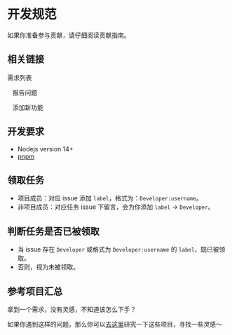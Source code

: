 # 开发规范

如果你准备参与贡献，请仔细阅读贡献指南。

## 相关链接

<HbsButton link="https://github.com/Hongbusi/vue-hbs-admin/labels/feature">需求列表</HbsButton>

<HbsButton link="https://github.com/Hongbusi/vue-hbs-admin/issues/new?assignees=&labels=pending+triage&template=bug_report.yml" style="margin-left: 12px;">报告问题</HbsButton>

<HbsButton link="https://github.com/Hongbusi/vue-hbs-admin/issues/new?assignees=&labels=enhancement&template=feature_request.yml" style="margin-left: 12px;">添加新功能</HbsButton>

## 开发要求

- Nodejs version 14+
- [pnpm](https://github.com/pnpm/pnpm)

## 领取任务

- 项目成员：对应 issue 添加 `label`，格式为：`Developer:username`。
- 非项目成员：对应任务 issue 下留言，会为你添加 `label` -> `Developer`。

## 判断任务是否已被领取

- 当 issue 存在 `Developer` 或格式为 `Developer:username` 的 `label`，既已被领取。
- 否则，视为未被领取。

## 参考项目汇总

拿到一个需求，没有灵感，不知道该怎么下手？

如果你遇到这样的问题，那么你可以[去这里](https://github.com/Hongbusi/vue-hbs-admin/discussions/6)研究一下这些项目，寻找一些灵感～
